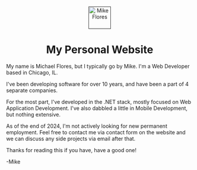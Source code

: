 
<p align="center">
  <a href="">
    <img alt="Mike Flores" src="src/images/MF-Logo-v1-white-outline.png" width="60" />
  </a>
</p>
<h1 align="center">
  My Personal Website
</h1>

<p>My name is Michael Flores, but I typically go by Mike. I'm a Web Developer based in Chicago, IL. </p>

<p> I've been developing software for over 10 years, and have been a part of 4 separate companies.</p> 
<p> For the most part, I've developed in the .NET stack, mostly focused on Web Application Development. I've also dabbled a little in Mobile Development, but nothing extensive. </p>

<p> As of the end of 2024, I'm not actively looking for new permanent employment. Feel free to contact me via contact form on the website and we can discuss any side projects via email after that.</p>

<p>Thanks for reading this if you have, have a good one!</p>


<p>-Mike</p>

